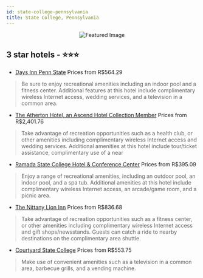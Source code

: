 ```yaml
---
id: state-college-pennsylvania
title: State College, Pennsylvania
---
```


<center><img src="https://i.travelapi.com/hotels/1000000/10000/3600/3582/f0740875_z.jpg" alt="Featured Image" /></center>


##  3 star hotels - ⭐️⭐️⭐️

-    [Days Inn Penn State](https://us.hurb.com/hotels/state-college/days-inn-penn-state-JNP-JP087045?cmp=18055) Prices from R$564.29
   > Be sure to enjoy recreational amenities including an indoor pool and a fitness center. Additional features at this hotel include complimentary wireless Internet access, wedding services, and a television in a common area.
-    [The Atherton Hotel, an Ascend Hotel Collection Member](https://us.hurb.com/hotels/state-college/the-atherton-hotel-an-ascend-hotel-collection-member-JNP-JP127327?cmp=18055) Prices from R$2,401.76
   > Take advantage of recreation opportunities such as a health club, or other amenities including complimentary wireless Internet access and wedding services. Additional amenities at this hotel include tour/ticket assistance, complimentary use of a near
-    [Ramada State College Hotel & Conference Center](https://us.hurb.com/hotels/state-college/ramada-state-college-hotel-conference-center-JNP-JP418634?cmp=18055) Prices from R$395.09
   > Enjoy a range of recreational amenities, including an outdoor pool, an indoor pool, and a spa tub. Additional amenities at this hotel include complimentary wireless Internet access, an arcade/game room, and a picnic area.
-    [The Nittany Lion Inn](https://us.hurb.com/hotels/state-college/the-nittany-lion-inn-JNP-JP180649?cmp=18055) Prices from R$836.68
   > Take advantage of recreation opportunities such as a fitness center, or other amenities including complimentary wireless Internet access and gift shops/newsstands. Guests can catch a ride to nearby destinations on the complimentary area shuttle.
-    [Courtyard State College](https://us.hurb.com/hotels/state-college/courtyard-state-college-JNP-JP179377?cmp=18055) Prices from R$553.75
   > Make use of convenient amenities such as a television in a common area, barbecue grills, and a vending machine.
